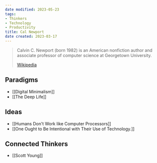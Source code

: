 ```yaml
---
date modified: 2023-05-23
tags:
- Thinkers
- Technology
- Productivity
title: Cal Newport
date created: 2023-03-17
---
```

> Calvin C. Newport (born 1982) is an American nonfiction author and associate professor of computer science at Georgetown University.
> 
> [Wikipedia](https://en.wikipedia.org/wiki/Cal%20Newport)

## Paradigms
- [[Digital Minimalism]]
- [[The Deep Life]]

## Ideas
- [[Humans Don't Work like Computer Processors]]
- [[One Ought to Be Intentional with Their Use of Technology.]]

## Connected Thinkers
- [[Scott Young]]
